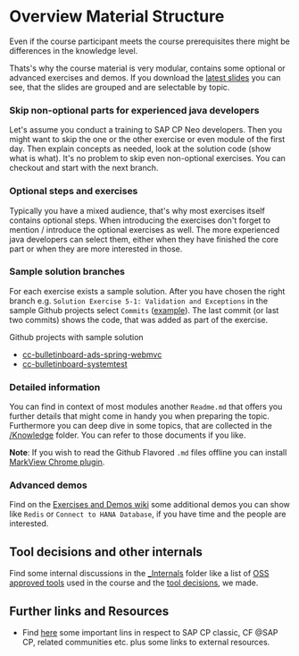 # Overview Material Structure

Even if the course participant meets the course prerequisites there might be differences in the knowledge level. 

Thats's why the course material is very modular, contains some optional or advanced exercises and demos. If you download the [latest slides](http://mo-9d199bd4b.mo.sap.corp:8080/job/cc-coursematerial/lastSuccessfulBuild/artifact/Z_Presentations/cc-appdev-java.pdf) you can see, that the slides are grouped and are selectable by topic.

### Skip non-optional parts for experienced java developers
Let's assume you conduct a training to SAP CP Neo developers. Then you might want to skip the one or the other exercise or even module of the first day. 
Then explain concepts as needed, look at the solution code (show what is what).
It's no problem to skip even non-optional exercises. You can checkout and start with the next branch. 

### Optional steps and exercises
Typically you have a mixed audience, that's why most exercises itself contains optional steps. When introducing the exercises don't forget to mention / introduce the optional exercises as well.
The more experienced java developers can select them, either when they have finished the core part or when they are more interested in those.

### Sample solution branches
For each exercise exists a sample solution. After you have chosen the right branch e.g. `Solution Exercise 5-1: Validation and Exceptions` in the sample Github projects 
select `Commits` ([example](https://github.com/ccjavadev/cc-bulletinboard-ads-spring-webmvc/commits/solution-5-ValidationExceptions)). 
The last commit (or last two commits) shows the code, that was added as part of the exercise.

Github projects with sample solution
- [cc-bulletinboard-ads-spring-webmvc](https://github.com/ccjavadev/cc-bulletinboard-ads-spring-webmvc)
- [cc-bulletinboard-systemtest](https://github.wdf.sap.corp/cc-java/cc-bulletinboard-systemtest)

### Detailed information
You can find in context of most modules another `Readme.md` that offers you further details that might come in handy you when preparing the topic. Furthermore you can deep dive in some topics, that are collected in the [/Knowledge](/Knowledge) folder. You can refer to those documents if you like. 

**Note**: If you wish to read the Github Flavored `.md` files offline you can install [MarkView Chrome plugin](https://chrome.google.com/webstore/detail/markview/iaddkimmopgchbbnmfmdcophmlnghkim).

### Advanced demos
Find on the [Exercises and Demos wiki](https://github.com/ccjavadev/cc-coursematerial/wiki/Exercises-and-Demos) some additional demos you can show like `Redis` or `Connect to HANA Database`, if you have time and the people are interested.

## Tool decisions and other internals
Find some internal discussions in the [_Internals](/_Internals) folder like a list of [OSS approved tools](/_Internals/Tools.md) used in the course and the [tool decisions](/_Internals/Tool_Decisions.md), we made.

## Further links and Resources
- Find [here](https://github.com/ccjavadev/cc-coursematerial/blob/master/Resources.md) some important lins in respect to SAP CP classic, CF @SAP CP, related communities etc. plus some links to external resources.
